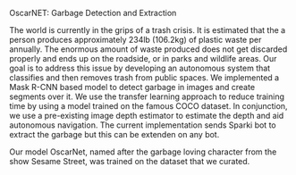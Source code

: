 OscarNET: Garbage Detection and Extraction

The world is currently in the grips of a trash crisis. It is estimated that the a person produces approximately 234lb (106.2kg) of plastic waste per annually. The enormous amount of waste produced does not get discarded properly and ends up on the roadside, or in parks and wildlife areas. Our goal is to address this issue by developing an autonomous system that classifies and then removes trash from public spaces. We implemented a Mask R-CNN based model to detect garbage in images and create segments over it. We use the transfer learning approach to reduce training time by using a model trained on the famous COCO dataset. In conjunction, we use a pre-existing image depth estimator to estimate the depth and aid autonomous navigation. The current implementation sends Sparki bot to extract the garbage but this can be extenden on any bot. 

Our model OscarNet, named after the garbage loving character from the show Sesame Street, was trained on the dataset that we curated.
